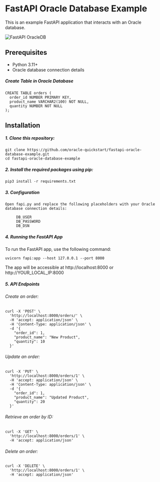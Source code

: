 # FastAPI Oracle Database Example

This is an example FastAPI application that interacts with an Oracle database.

![FastAPI OracleDB](https://github.com/oracle-quickstart/fastapi-oracle-database-example/assets/39692236/8964ebc2-b854-403b-95d2-56c488f848c3)


## Prerequisites

- Python 3.11+
- Oracle database connection details

##### Create Table in Oracle Database

```
CREATE TABLE orders (
  order_id NUMBER PRIMARY KEY,
  product_name VARCHAR2(100) NOT NULL,
  quantity NUMBER NOT NULL
);
```

## Installation

##### 1. Clone this repository:
   ```
   git clone https://github.com/oracle-quickstart/fastapi-oracle-database-example.git
   cd fastapi-oracle-database-example
   ```

##### 2. Install the required packages using pip:

   ``` 
   pip3 install -r requirements.txt
   ```

##### 3. Configuration

    Open fapi.py and replace the following placeholders with your Oracle database connection details:

   ```
        DB_USER
        DB_PASSWORD
        DB_DSN
   ```

##### 4. Running the FastAPI App

To run the FastAPI app, use the following command:

```
uvicorn fapi:app --host 127.0.0.1 --port 8000
```

The app will be accessible at http://localhost:8000 or http://YOUR_LOCAL_IP:8000

##### 5. API Endpoints

###### Create an order:

```
curl -X 'POST' \
  'http://localhost:8000/orders/' \
  -H 'accept: application/json' \
  -H 'Content-Type: application/json' \
  -d '{
    "order_id": 1,
    "product_name": "New Product",
    "quantity": 10
  }'
```

###### Update an order:

```
curl -X 'PUT' \
  'http://localhost:8000/orders/1' \
  -H 'accept: application/json' \
  -H 'Content-Type: application/json' \
  -d '{
    "order_id": 1,
    "product_name": "Updated Product",
    "quantity": 20
  }'
```

###### Retrieve an order by ID:

```
curl -X 'GET' \
  'http://localhost:8000/orders/1' \
  -H 'accept: application/json'
```

###### Delete an order:

```
curl -X 'DELETE' \
  'http://localhost:8000/orders/1' \
  -H 'accept: application/json'
```
